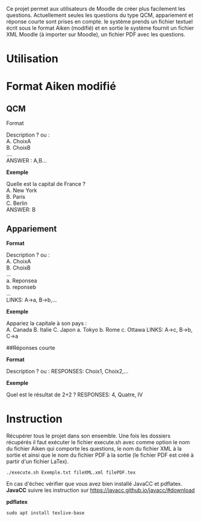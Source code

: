Ce projet permet aux utilisateurs de Moodle de créer plus facilement les questions. Actuellement seules les questions du type QCM, appariement et réponse courte sont prises en compte. 
le système prends un fichier textuel écrit sous le format Aiken (modifié) et en sortie le système fournit un fichier XML Moodle (à importer sur Moodle), un fichier PDF avec les questions.

# Utilisation

  # Format Aiken modifié
  ## QCM
  Format

Description ? ou :\
A. ChoixA \
B. ChoixB\
.... \
ANSWER : A,B...

**Exemple**

Quelle est la capital de France ?\
A. New York\
B. Paris\
C. Berlin\
ANSWER: B

  ## Appariement
**Format**

Description ? ou :\
A. ChoixA\
B. ChoixB\
...\
a. Reponsea\
b. reponseb\
...\
LINKS: A->a, B->b,...

**Exemple**

Appariez la capitale à son pays :\
A. Canada
B. Italie
C. Japon
a. Tokyo
b. Rome
c. Ottawa
LINKS: A->c, B->b, C->a

  ##Réponses courte
  
**Format**

Description ? ou :
RESPONSES: Choix1, Choix2,...

**Exemple**

Quel est le résultat de 2+2 ?
RESPONSES: 4, Quatre, IV


# Instruction

Récupérer tous le projet dans son ensemble. Une fois les dossiers récupérés il faut exécuter le fichier execute.sh avec comme option le nom du fichier Aiken qui comporte les questions, le nom du fichier XML à la sortie et ainsi que le nom du fichier PDF à la sortie (le fichier PDF est créé à partir d'un fichier LaTex).

  `./execute.sh Exemple.txt fileXML.xml filePDF.tex`

En cas d'échec vérifier que vous avez bien installé JavaCC et pdflatex.
**JavaCC**
suivre les instruction sur https://javacc.github.io/javacc/#download

**pdflatex**
  
  `sudo apt install texlive-base`


